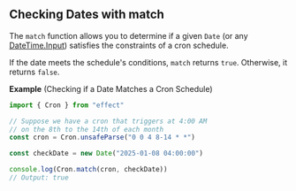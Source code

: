 ## Checking Dates with match

The `match` function allows you to determine if a given `Date` (or any [DateTime.Input](/docs/data-types/datetime/#the-datetimeinput-type)) satisfies the constraints of a cron schedule.

If the date meets the schedule's conditions, `match` returns `true`. Otherwise, it returns `false`.

**Example** (Checking if a Date Matches a Cron Schedule)

```ts twoslash
import { Cron } from "effect"

// Suppose we have a cron that triggers at 4:00 AM
// on the 8th to the 14th of each month
const cron = Cron.unsafeParse("0 0 4 8-14 * *")

const checkDate = new Date("2025-01-08 04:00:00")

console.log(Cron.match(cron, checkDate))
// Output: true
```
